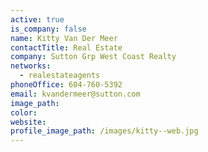 ```yaml
---
active: true
is_company: false
name: Kitty Van Der Meer
contactTitle: Real Estate
company: Sutton Grp West Coast Realty
networks:
  - realestateagents
phoneOffice: 604-760-5392
email: kvandermeer@sutton.com
image_path:
color:
website:
profile_image_path: /images/kitty--web.jpg
---
```



